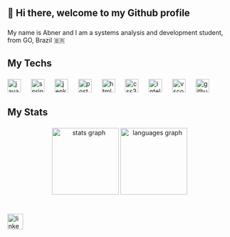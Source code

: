 <h2 align="left">👋 Hi there, welcome to my Github profile</h2>

###

<p align="left">My name is Abner and I am a systems analysis and development student, from GO, Brazil 🇧🇷</p>

###

<h2 align="left">My Techs</h2>

###

<div align="left">
  <img src="https://skillicons.dev/icons?i=java" height="30" alt="java logo"  />
  <img width="15" />
  <img src="https://skillicons.dev/icons?i=spring" height="30" alt="spring logo"  />
  <img width="15" />
  <img src="https://skillicons.dev/icons?i=jenkins" height="30" alt="jenkins logo"  />
  <img width="15" />
  <img src="https://skillicons.dev/icons?i=postgres" height="30" alt="postgresql logo"  />
  <img width="15" />
  <img src="https://skillicons.dev/icons?i=html" height="30" alt="html5 logo"  />
  <img width="15" />
  <img src="https://skillicons.dev/icons?i=css" height="30" alt="css3 logo"  />
  <img width="15" />
  <img src="https://skillicons.dev/icons?i=idea" height="30" alt="intellijidea logo"  />
  <img width="15" />
  <img src="https://skillicons.dev/icons?i=vscode" height="30" alt="vscode logo"  />
  <img width="15" />
  <img src="https://skillicons.dev/icons?i=github" height="30" alt="github logo"  />
</div>

###

<h2 align="left">My Stats</h2>

###

<div align="center">
  <img src="https://github-readme-stats.vercel.app/api?username=devictorx&hide_title=true&hide_rank=false&show_icons=true&include_all_commits=true&count_private=true&disable_animations=true&theme=tokyonight&locale=en&hide_border=true&order=1" height="150" alt="stats graph"  />
  <img src="https://github-readme-stats.vercel.app/api/top-langs?username=devictorx&locale=en&hide_title=false&layout=compact&card_width=320&langs_count=4&theme=tokyonight&hide_border=true&order=2" height="150" alt="languages graph"  />
</div>

###

<br clear="both">

<div align="left">
  <a href="https://www.linkedin.com/in/abnerdvictor/" target="_blank">
    <img src="https://img.shields.io/static/v1?message=LinkedIn&logo=linkedin&label=&color=0077B5&logoColor=white&labelColor=&style=for-the-badge" height="35" alt="linkedin logo"  />
  </a>
</div>

###
